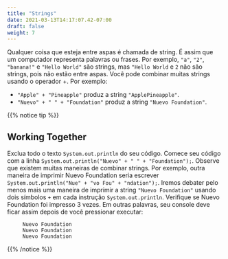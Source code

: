 ```yaml
---
title: "Strings"
date: 2021-03-13T14:17:07.42-07:00
draft: false
weight: 7
---
```

Qualquer coisa que esteja entre aspas é chamada de string. É assim que um computador representa palavras ou frases. Por exemplo, `"a"`, `"2"`, `"banana!"` e `"Hello World"` são strings, mas `"Hello World` e `2` não são strings, pois não estão entre aspas. Você pode combinar muitas strings usando o operador +. Por exemplo:

- `"Apple" + "Pineapple"` produz a string `"ApplePineapple"`.
- `"Nuevo" + " " + "Foundation"` produz a string `"Nuevo Foundation"`.

{{% notice tip %}}
## Working Together

Exclua todo o texto `System.out.println` do seu código. Comece seu código com a linha `System.out.println("Nuevo" + " " + "Foundation");`. Observe que existem muitas maneiras de combinar strings. Por exemplo, outra maneira de imprimir Nuevo Foundation seria escrever `System.out.println("Nue" + "vo Fou" + "ndation");`. Iremos debater pelo menos mais uma maneira de imprimir a string `"Nuevo Foundation"` usando dois símbolos `+` em cada instrução `System.out.println`. Verifique se Nuevo Foundation foi impresso 3 vezes. Em outras palavras, seu console deve ficar assim depois de você pressionar executar:

         Nuevo Foundation
         Nuevo Foundation
         Nuevo Foundation
{{% /notice %}}